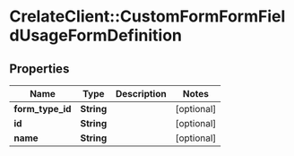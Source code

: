 # CrelateClient::CustomFormFormFieldUsageFormDefinition

## Properties
Name | Type | Description | Notes
------------ | ------------- | ------------- | -------------
**form_type_id** | **String** |  | [optional] 
**id** | **String** |  | [optional] 
**name** | **String** |  | [optional] 


